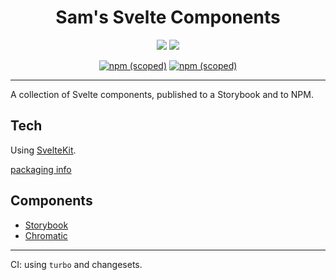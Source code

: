 <div align="center">

# Sam's Svelte Components

[![](https://img.shields.io/badge/Storybook-main-pink)](https://main--626adf4e901217004a2c4a77.chromatic.com) [![](https://img.shields.io/badge/Demo_Site-main-blue)](https://code.samgreening.com/sam-svelte-components)

[![npm (scoped)](https://img.shields.io/npm/v/@samsveltecomponents/core?label=core&logo=npm)](https://www.npmjs.com/package/@samsveltecomponents/core)
[![npm (scoped)](https://img.shields.io/npm/v/@samsveltecomponents/youtube-lite?label=youtube-lite&logo=npm)](https://www.npmjs.com/package/@samsveltecomponents/youtube-lite)

</div>

---

A collection of Svelte components, published to a Storybook and to NPM.

## Tech

Using [SvelteKit](https://kit.svelte.dev/).

[packaging info](https://kit.svelte.dev/docs/packaging)

## Components

- [Storybook](https://main--626adf4e901217004a2c4a77.chromatic.com)
- [Chromatic](https://chromatic.com/library?appId=626adf4e901217004a2c4a77)

---

CI: using `turbo` and changesets.
